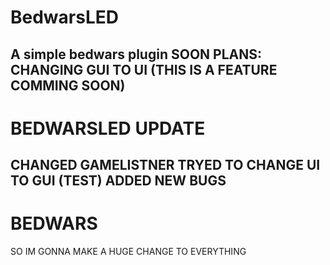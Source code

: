 # BedwarsLED
A simple bedwars plugin
SOON PLANS:
CHANGING GUI TO UI (THIS IS A FEATURE COMMING SOON)
------------------------------------------------------------
# BEDWARSLED UPDATE
CHANGED GAMELISTNER
TRYED TO CHANGE UI TO GUI (TEST)
ADDED NEW BUGS
------------------------------------------------------------
# BEDWARS
SO IM GONNA MAKE A HUGE CHANGE 
TO EVERYTHING 
